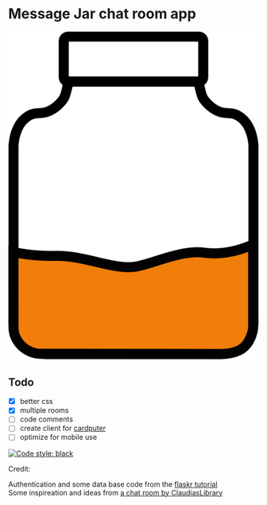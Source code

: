 # Message Jar chat room app

![Message Jar logo](https://raw.githubusercontent.com/gavhu10/MessageJar/refs/heads/main/static/jar.svg)

## Todo  

 - [x] better css
 - [x] multiple rooms
 - [ ] code comments
 - [ ] create client for [cardputer](https://github.com/terremoth/awesome-m5stack-cardputer)
 - [ ] optimize for mobile use

 [![Code style: black](https://img.shields.io/badge/code%20style-black-000000.svg)](https://github.com/psf/black)

Credit:  
  
Authentication and some data base code from the [flaskr tutorial](https://github.com/pallets/flask/tree/3.1.2/examples/tutorial)  
Some inspireation and ideas from [a chat room by ClaudiasLibrary](https://github.com/ClaudiasLibrary/chat_room)
